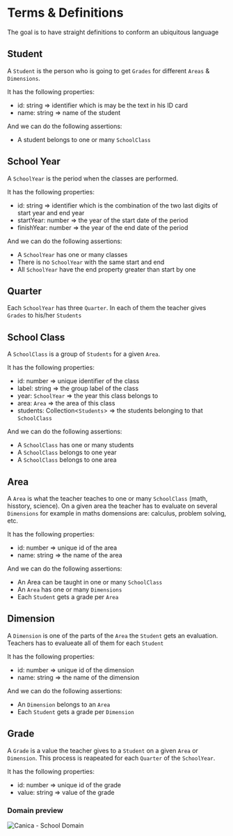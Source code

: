 # Terms & Definitions

The goal is to have straight definitions to conform an ubiquitous language

## Student

A `Student` is the person who is going to get `Grades` for different `Areas` & `Dimensions`.

It has the following properties:

- id: string => identifier which is may be the text in his ID card
- name: string => name of the student

And we can do the following assertions:

- A student belongs to one or many `SchoolClass`

## School Year

A `SchoolYear` is the period when the classes are performed.

It has the following properties:

- id: string => identifier which is the combination of the two last digits of start year and end year
- startYear: number => the year of the start date of the period
- finishYear: number =>  the year of the end date of the period

And we can do the following assertions:

- A `SchoolYear` has one or many classes
- There is no `SchoolYear` with the same start and end
- All `SchoolYear` have the end property greater than start by one

## Quarter

Each `SchoolYear` has three `Quarter`. In each of them the teacher gives `Grades` to
his/her `Students`

## School Class <Aggregate>

A `SchoolClass` is a group of `Students` for a given `Area`.

It has the following properties:

- id: number => unique identifier of the class
- label: string => the group label of the class
- year: `SchoolYear` => the year this class belongs to
- area: `Area` => the area of this class
- students: Collection<`Students`> => the students belonging to that `SchoolClass`

And we can do the following assertions:

- A `SchoolClass` has one or many students
- A `SchoolClass` belongs to one year
- A `SchoolClass` belongs to one area

## Area

A `Area` is what the teacher teaches to one or many `SchoolClass` (math, hisstory, science).
On a given area the teacher has to evaluate on several `Dimensions` for example in maths
domensions are: calculus, problem solving, etc.

It has the following properties:

- id: number => unique id of the area
- name: string => the name of the area

And we can do the following assertions:

- An Area can be taught in one or many `SchoolClass`
- An `Area` has one or many `Dimensions`
- Each `Student` gets a grade per `Area`

## Dimension

A `Dimension` is one of the parts of the `Area` the `Student` gets an evaluation. Teachers has to evalueate all of them for each `Student`

It has the following properties:

- id: number => unique id of the dimension
- name: string => the name of the dimension

And we can do the following assertions:

- An `Dimension` belongs to an `Area`
- Each `Student` gets a grade per `Dimension`

## Grade

A `Grade` is a value the teacher gives to a `Student` on a given `Area` or `Dimension`.
This process is reapeated for each `Quarter` of the `SchoolYear`.

It has the following properties:

- id: number => unique id of the grade
- value: string => value of the grade

### Domain preview

![Canica - School Domain](http://www.plantuml.com/plantuml/proxy?cache=no&src=https://raw.github.com/david-luna/canica/master/docs/diagrams/school-domain.puml)
